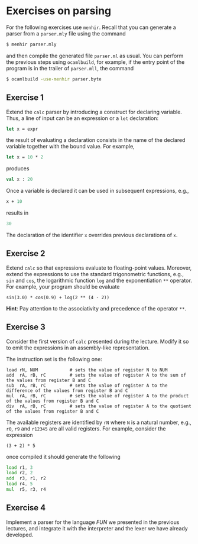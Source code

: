 # Exercises on parsing

For the following exercises use `menhir`.
Recall that you can generate a parser from a `parser.mly` file using the command
```sh
$ menhir parser.mly
```
and then compile the generated file `parser.ml` as usual.
You can perform the previous steps using `ocamlbuild`, for example,
if the entry point of the program is in the trailer of `parser.mll`, the command
```sh
$ ocamlbuild -use-menhir parser.byte
```

## Exercise 1

Extend the `calc` parser by introducing a construct for declaring variable. Thus,
a line of input can be an expression or a `let` declaration:
```ocaml
let x = expr
```
the result of evaluating a declaration consists in the name of the declared variable together with the bound value.
For example,
```ocaml
let x = 10 * 2
```
produces
```ocaml
val x : 20
```
Once a variable is declared it can be used in subsequent expressions, e.g.,
```ocaml
x + 10
```
results in
```ocaml
30
```
The declaration of the identifier `x` overrides previous declarations of `x`.

## Exercise 2

Extend `calc` so that expressions evaluate to floating-point values.
Moreover, extend the expressions to use the standard trigonometric functions, e.g., `sin` and `cos`, the logarithmic function `log` and the exponentiation `**` operator.
For example, your program should be evaluate
```
sin(3.0) * cos(0.9) + log(2 ** (4 - 2))
```

**Hint**: Pay attention to the associativity and precedence of the operator `**`.


## Exercise 3

Consider the first version of `calc` presented during the lecture.
Modify it so to emit the expressions in an assembly-like representation.

The instruction set is the following one:

```
load rN, NUM            # sets the value of register N to NUM
add  rA, rB, rC         # sets the value of register A to the sum of the values from register B and C
sub  rA, rB, rC         # sets the value of register A to the difference of the values from register B and C
mul  rA, rB, rC         # sets the value of register A to the product of the values from register B and C
div  rA, rB, rC         # sets the value of register A to the quotient of the values from register B and C
```

The available registers are identified by `rN` where `N` is a natural number, e.g., `r0`, `r9` and `r12345` are all valid registers.
For example, consider the expression
```
(3 + 2) * 5
```
once compiled it should generate the following
```asm
load r1, 3
load r2, 2
add  r3, r1, r2
load r4, 5
mul  r5, r3, r4
```

## Exercise 4

Implement a parser for the language *FUN* we presented in the previous lectures, and integrate it with the interpreter and the lexer we have already developed.